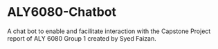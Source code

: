 # ALY6080-Chatbot
A chat bot to enable and facilitate interaction with the Capstone Project report of ALY 6080 Group 1 created  by Syed Faizan.
